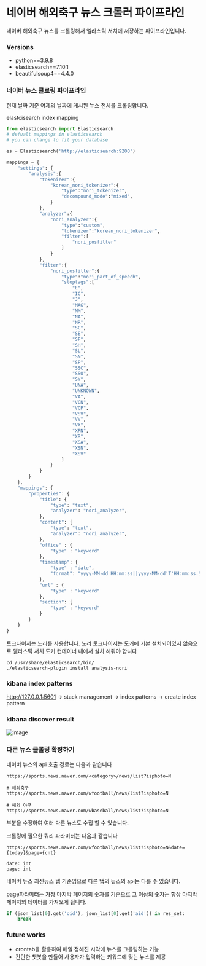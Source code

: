 # 네이버 해외축구 뉴스 크롤러 파이프라인
네이버 해외축구 뉴스를 크롤링해서 엘라스틱 서치에 저장하는 파이프라인입니다.

### Versions
* python==3.9.8
* elasticsearch==7.10.1
* beautifulsoup4==4.4.0

### 네이버 뉴스 클로링 파이프라인
현재 날짜 기준 어제의 날짜에 게시된 뉴스 전체를 크롤링합니다.

elastcisearch index mapping
```python
from elasticsearch import Elasticsearch
# defualt mappings in elasticsearch
# you can change to fit your database

es = Elasticsearch('http://elasticsearch:9200')

mappings = {
    "settings": {
        "analysis":{
            "tokenizer":{
                "korean_nori_tokenizer":{
                    "type":"nori_tokenizer",
                    "decompound_mode":"mixed",
                }
            },
            "analyzer":{
                "nori_analyzer":{
                    "type":"custom",
                    "tokenizer":"korean_nori_tokenizer",
                    "filter":[
                        "nori_posfilter"    
                    ]
                }
            },
            "filter":{
                "nori_posfilter":{
                    "type":"nori_part_of_speech",
                    "stoptags":[
                        "E",
                        "IC",
                        "J",
                        "MAG",
                        "MM",
                        "NA",
                        "NR",
                        "SC",
                        "SE",
                        "SF",
                        "SH",
                        "SL",
                        "SN",
                        "SP",
                        "SSC",
                        "SSO",
                        "SY",
                        "UNA",
                        "UNKNOWN",
                        "VA",
                        "VCN",
                        "VCP",
                        "VSV",
                        "VV",
                        "VX",
                        "XPN",
                        "XR",
                        "XSA",
                        "XSN",
                        "XSV"
                    ]
                }
            }
        }
    },
    "mappings": {
        "properties": {
            "title": {
                "type": "text",
                "analyzer": "nori_analyzer",
            },
            "content": {
                "type": "text",
                "analyzer": "nori_analyzer",
            },
            "office" : {
                "type" : "keyword"
            },
            "timestamp": {
                "type" : "date",
                "format": "yyyy-MM-dd HH:mm:ss||yyyy-MM-dd'T'HH:mm:ss.SSSZ||epoch_millis"
            },
            "url" : {
                "type" : "keyword"
            },
            "section": {
                "type" : "keyword"
            }
        }
    }
}

```
토크나이저는 노리를 사용합니다.
노리 토크나이저는 도커에 기본 설치되어있지 않음으로 엘라스틱 서치 도커 컨테이너 내에서 설치 해줘야 합니다
```shell
cd /usr/share/elasticsearch/bin/
./elasticsearch-plugin install analysis-nori
```

### kibana index patterns
http://127.0.0.1:5601 -> stack management -> index patterns -> create index pattern

### kibana discover result
![image](https://github.com/HyoungSooo/sample_web_store_api/assets/86239441/b9e29fc0-5853-48f9-b4ee-18cdfd2fbdcf)


### 다른 뉴스 클롤링 확장하기
네이버 뉴스의 api 호출 경로는 다음과 같습니다
```shell
https://sports.news.naver.com/<category>/news/list?isphoto=N

# 해외축구
https://sports.news.naver.com/wfootball/news/list?isphoto=N

# 해외 야구
https://sports.news.naver.com/wbaseball/news/list?isphoto=N

```
<category>부분을 수정하여 여러 다른 뉴스도 수집 할 수 있습니다.

크롤링에 필요한 쿼리 파라미터는 다음과 같습니다

```shell
https://sports.news.naver.com/wfootball/news/list?isphoto=N&date={today}&page={cnt}

date: int
page: int

```
네이버 뉴스 최신뉴스 탭 기준임으로 다른 탭의 뉴스의 api는 다를 수 있습니다.

page파라미터는 가장 마지막 페이지의 숫자를 기준으로 그 이상의 숫자는 항상 마지막 페이지의 데이터를 가져오게 됩니다.

```python
if (json_list[0].get('oid'), json_list[0].get('aid')) in res_set:
    break
```

### future works
* crontab을 활용하여 매일 정해진 시각에 뉴스를 크롤링하는 기능
* 간단한 챗봇을 만들어 사용자가 입력하는 키워드에 맞는 뉴스를 제공
